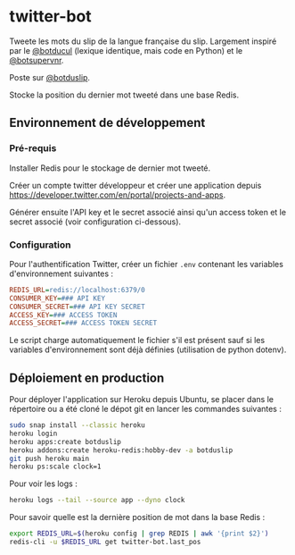 # twitter-bot

Tweete les mots du slip de la langue française du slip. Largement inspiré par le  [@botducul](https://twitter.com/botducul) (lexique identique, mais code en Python) et le [@botsupervnr](https://twitter.com/botsupervnr). 

Poste sur [@botduslip](https://twitter.com/botduslip).

Stocke la position du dernier mot tweeté dans une base Redis.

## Environnement de développement

### Pré-requis

Installer Redis pour le stockage de dernier mot tweeté.

Créer un compte twitter développeur et créer une application depuis https://developer.twitter.com/en/portal/projects-and-apps.

Générer ensuite l'API key et le secret associé ainsi qu'un access token et le secret associé (voir configuration ci-dessous).

### Configuration

Pour l'authentification Twitter, créer un fichier `.env` contenant les variables d'environnement suivantes :
```ini
REDIS_URL=redis://localhost:6379/0
CONSUMER_KEY=### API KEY
CONSUMER_SECRET=### API KEY SECRET
ACCESS_KEY=### ACCESS TOKEN
ACCESS_SECRET=### ACCESS TOKEN SECRET
```

Le script charge automatiquement le fichier s'il est présent sauf si les variables d'environnement sont déjà définies (utilisation de python dotenv).

## Déploiement en production

Pour déployer l'application sur Heroku depuis Ubuntu, se placer dans le répertoire ou a été cloné le dépot git en lancer les commandes suivantes :

```bash
sudo snap install --classic heroku
heroku login
heroku apps:create botduslip
heroku addons:create heroku-redis:hobby-dev -a botduslip
git push heroku main
heroku ps:scale clock=1
```

Pour voir les logs :
```bash
heroku logs --tail --source app --dyno clock
```

Pour savoir quelle est la dernière position de mot dans la base Redis :
```bash
export REDIS_URL=$(heroku config | grep REDIS | awk '{print $2}')
redis-cli -u $REDIS_URL get twitter-bot.last_pos
```